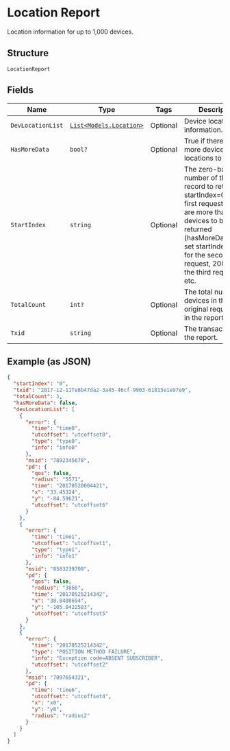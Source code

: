 
# Location Report

Location information for up to 1,000 devices.

## Structure

`LocationReport`

## Fields

| Name | Type | Tags | Description |
|  --- | --- | --- | --- |
| `DevLocationList` | [`List<Models.Location>`](../../doc/models/location.md) | Optional | Device location information. |
| `HasMoreData` | `bool?` | Optional | True if there are more device locations to retrieve. |
| `StartIndex` | `string` | Optional | The zero-based number of the first record to return. Set startIndex=0 for the first request. If there are more than 1,000 devices to be returned (hasMoreData=true), set startIndex=1000 for the second request, 2000 for the third request, etc. |
| `TotalCount` | `int?` | Optional | The total number of devices in the original request and in the report. |
| `Txid` | `string` | Optional | The transaction ID of the report. |

## Example (as JSON)

```json
{
  "startIndex": "0",
  "txid": "2017-12-11Te8b47da2-3a45-46cf-9903-61815e1e97e9",
  "totalCount": 3,
  "hasMoreData": false,
  "devLocationList": [
    {
      "error": {
        "time": "time0",
        "utcoffset": "utcoffset0",
        "type": "type0",
        "info": "info0"
      },
      "msid": "7892345678",
      "pd": {
        "qos": false,
        "radius": "5571",
        "time": "20170520004421",
        "x": "33.45324",
        "y": "-84.59621",
        "utcoffset": "utcoffset6"
      }
    },
    {
      "error": {
        "time": "time1",
        "utcoffset": "utcoffset1",
        "type": "type1",
        "info": "info1"
      },
      "msid": "8583239709",
      "pd": {
        "qos": false,
        "radius": "3866",
        "time": "20170525214342",
        "x": "38.8408694",
        "y": "-105.0422583",
        "utcoffset": "utcoffset5"
      }
    },
    {
      "error": {
        "time": "20170525214342",
        "type": "POSITION METHOD FAILURE",
        "info": "Exception code=ABSENT SUBSCRIBER",
        "utcoffset": "utcoffset2"
      },
      "msid": "7897654321",
      "pd": {
        "time": "time6",
        "utcoffset": "utcoffset4",
        "x": "x0",
        "y": "y8",
        "radius": "radius2"
      }
    }
  ]
}
```

